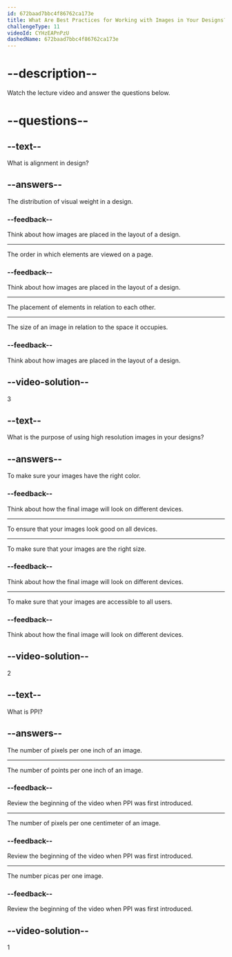```yaml
---
id: 672baad7bbc4f86762ca173e
title: What Are Best Practices for Working with Images in Your Designs?
challengeType: 11
videoId: CYHzEAPnPzU
dashedName: 672baad7bbc4f86762ca173e
---
```


# --description--

Watch the lecture video and answer the questions below.

# --questions--

## --text--

What is alignment in design?

## --answers--

The distribution of visual weight in a design.

### --feedback--

Think about how images are placed in the layout of a design.

---

The order in which elements are viewed on a page.

### --feedback--

Think about how images are placed in the layout of a design.

---

The placement of elements in relation to each other.

---

The size of an image in relation to the space it occupies.

### --feedback--

Think about how images are placed in the layout of a design.

## --video-solution--

3

## --text--

What is the purpose of using high resolution images in your designs?

## --answers--

To make sure your images have the right color.

### --feedback--

Think about how the final image will look on different devices.

---

To ensure that your images look good on all devices.

---

To make sure that your images are the right size.

### --feedback--

Think about how the final image will look on different devices.

---

To make sure that your images are accessible to all users.

### --feedback--

Think about how the final image will look on different devices.

## --video-solution--

2

## --text--

What is PPI?

## --answers--

The number of pixels per one inch of an image.

---

The number of points per one inch of an image.

### --feedback--

Review the beginning of the video when PPI was first introduced.

---

The number of pixels per one centimeter of an image.

### --feedback--

Review the beginning of the video when PPI was first introduced.

---

The number picas per one image.

### --feedback--

Review the beginning of the video when PPI was first introduced.

## --video-solution--

1

